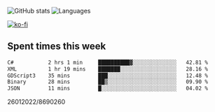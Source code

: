 ![GitHub stats](https://github-readme-stats.vercel.app/api?username=emipa606&theme=github_dark&show_icons=true) 
![Languages](https://github-readme-stats.vercel.app/api/top-langs/?username=emipa606&theme=github_dark&layout=compact)

[![ko-fi](https://ko-fi.com/img/githubbutton_sm.svg)](https://ko-fi.com/G2G55DDYD)

## Spent times this week
<!--START_SECTION:waka-->

```txt
C#           2 hrs 1 min     ██████████▓░░░░░░░░░░░░░░   42.81 %
XML          1 hr 19 mins    ███████░░░░░░░░░░░░░░░░░░   28.16 %
GDScript3    35 mins         ███░░░░░░░░░░░░░░░░░░░░░░   12.48 %
Binary       28 mins         ██▒░░░░░░░░░░░░░░░░░░░░░░   09.90 %
JSON         11 mins         █░░░░░░░░░░░░░░░░░░░░░░░░   04.02 %
```

<!--END_SECTION:waka-->


26012022/8690260
